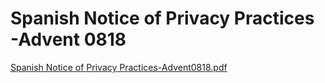 # Spanish Notice of Privacy Practices -Advent 0818

[Spanish Notice of Privacy Practices-Advent0818.pdf](Spanish%20Notice%20of%20Privacy%20Practices%20-Advent%200818%2045ea401ee5d947358b115759d321d4d7/Spanish_Notice_of_Privacy_Practices-Advent0818.pdf)